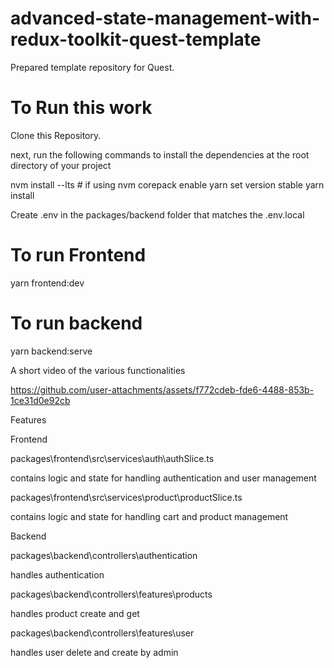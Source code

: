 # advanced-state-management-with-redux-toolkit-quest-template

Prepared template repository for Quest.

# To Run this work

Clone this Repository.

next, run the following commands to install the dependencies at the root directory of your project

nvm install --lts  # if using nvm
corepack enable
yarn set version stable
yarn install

Create .env in the packages/backend folder that matches the .env.local

# To run Frontend
yarn frontend:dev

# To run backend
yarn backend:serve

A short video of the various functionalities

https://github.com/user-attachments/assets/f772cdeb-fde6-4488-853b-1ce31d0e92cb

Features

Frontend

packages\frontend\src\services\auth\authSlice.ts

contains logic and state for handling authentication and user management

packages\frontend\src\services\product\productSlice.ts

contains logic and state for handling cart and product management

Backend

packages\backend\controllers\authentication

handles authentication

packages\backend\controllers\features\products

handles product create and get

packages\backend\controllers\features\user

handles user delete and create by admin


